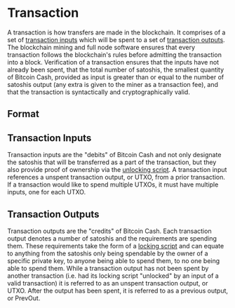 # Transaction

A transaction is how transfers are made in the blockchain. It comprises of a set of [transaction inputs](#transaction-inputs) which will be spent to a set of [transaction outputs](#transaction-outputs). The blockchain mining and full node software ensures that every transaction follows the blockchain's rules before admitting the transaction into a block. Verification of a transaction ensures that the inputs have not already been spent, that the total number of satoshis, the smallest quantity of Bitcoin Cash, provided as input is greater than or equal to the number of satoshis output (any extra is given to the miner as a transaction fee), and that the transaction is syntactically and cryptographically valid.

## Format



## Transaction Inputs

Transaction inputs are the "debits" of Bitcoin Cash and not only designate the satoshis that will be transferred as a part of the transaction, but they also provide proof of ownership via the [unlocking script](/protocol/blockchain/transaction/unlocking-script).  A transaction input references a unspent transaction output, or UTXO, from a prior transaction.  If a transaction would like to spend multiple UTXOs, it must have multiple inputs, one for each UTXO.

## Transaction Outputs

Transaction outputs are the "credits" of Bitcoin Cash.  Each transaction output denotes a number of satoshis and the requirements are spending them.  These requirements take the form of a [locking script](/protocol/blockchain/transaction/locking-script) and can equate to anything from the satoshis only being spendable by the owner of a specific private key, to anyone being able to spend them, to no one being able to spend them.  While a transaction output has not been spent by another transaction (i.e. had its locking script "unlocked" by an input of a valid transaction) it is referred to as an unspent transaction output, or UTXO.  After the output has been spent, it is referred to as a previous output, or PrevOut.